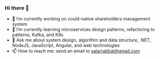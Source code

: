 ### Hi there 👋

<!--
**rabbal/rabbal** is a ✨ _special_ ✨ repository because its `README.md` (this file) appears on your GitHub profile.
- 👯 I’m looking to collaborate on ...
-->


- 🔭 I’m currently working on could-native shareholders management system
- 🌱 I’m currently learning microservices design patterns, refactoring to patterns, Kafka, and K8s
- 💬 Ask me about system design, algorithm and data structure, .NET, NodeJS, JavaScript, Angular, and web technologies
- 📫 How to reach me: send an email to salarrabbal@gmail.com

